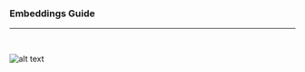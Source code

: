 ### Embeddings Guide
<hr>




<br>

![alt text](https://miro.medium.com/max/1000/1*gcC7b_v7OKWutYN1NAHyMQ.png)
